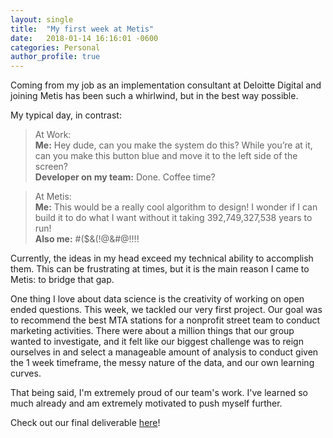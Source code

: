 ```yaml
---
layout: single
title:  "My first week at Metis"
date:   2018-01-14 16:16:01 -0600
categories: Personal
author_profile: true
---
```


Coming from my job as an implementation consultant at Deloitte Digital and joining Metis has been such a whirlwind, but in the best way possible.  
  
My typical day, in contrast:  
> At Work:  
> **Me:** Hey dude, can you make the system do this? While you’re at it, can you make this button blue and move it to the left side of the screen?  
> **Developer on my team:** Done. Coffee time?  
  
> At Metis:  
> **Me:** This would be a really cool algorithm to design! I wonder if I can build it to do what I want without it taking 392,749,327,538 years to run!  
> **Also me:** #($&(!@&#@!!!!
  
Currently, the ideas in my head exceed my technical ability to accomplish them. This can be frustrating at times, but it is the main reason I came to Metis: to bridge that gap.  
  
One thing I love about data science is the creativity of working on open ended questions. This week, we tackled our very first project.  Our goal was to recommend the best MTA stations for a nonprofit street team to conduct marketing activities. There were about a million things that our group wanted to investigate, and it felt like our biggest challenge was to reign ourselves in and select a manageable amount of analysis to conduct given the 1 week timeframe, the messy nature of the data, and our own learning curves.  

That being said, I'm extremely proud of our team's work. I've learned so much already and am extremely motivated to push myself further.

Check out our final deliverable [here](https://github.com/LauraChen/MTAproject/blob/master/Challenge%201-%20MTA%20Project.pdf)!
